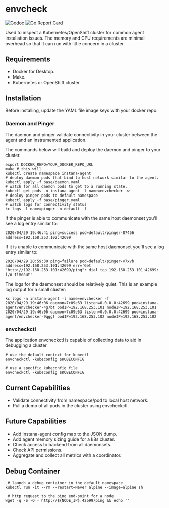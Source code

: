 envcheck
========

[![Godoc](https://godoc.org/github.com/instana/envcheck?status.svg)](https://godoc.org/github.com/instana/envcheck) [![Go Report Card](https://goreportcard.com/badge/github.com/instana/envcheck)](https://goreportcard.com/report/github.com/instana/envcheck)

Used to inspect a Kubernetes/OpenShift cluster for common agent
 installation issues. The memory and CPU requirements are minimal overhead
 so that it can run with little concern in a cluster.

Requirements
------------

- Docker for Desktop.
- Make.
- Kubernetes or OpenShift cluster.

Installation
------------

Before installing, update the YAML file image keys with your docker repo.

### Daemon and Pinger

The daemon and pinger validate connectivity in your cluster between the agent and an instrumented application.

The commands below will build and deploy the daemon and pinger to your cluster.

```shell
export DOCKER_REPO=YOUR_DOCKER_REPO_URL
make # this will 
kubectl create namespace instana-agent
# deploy daemon pods that bind to host network similar to the agent.
kubectl apply -f base/daemon.yaml
# watch for all daemon pods to get to a running state.
kubectl get pods -n instana-agent -l name=envchecker -w
# deploy pinger pods to default namespace
kubectl apply -f base/pinger.yaml
# watch logs for connectivity status
kc logs -l name=pinger -n default -f
```

If the pinger is able to communicate with the same host daemonset you'll see
a log entry similar to:
```
2020/04/29 19:46:41 ping=success pod=default/pinger-87466 address=192.168.253.102:42699
```

If it is unable to communicate with the same host daemonset you'll see a log
entry similar to:

```
2020/04/29 20:59:30 ping=failure pod=default/pinger-v7xvb address=192.168.253.101:42699 err='Get "http://192.168.253.101:42699/ping": dial tcp 192.168.253.101:42699: i/o timeout'
```

The logs for the daemonset should be relatively quiet. This is an example log
output for a small cluster:
```
kc logs -n instana-agent -l name=envchecker -f
2020/04/29 19:46:06 daemon=7c09e63 listen=0.0.0.0:42699 pod=instana-agent/envchecker-4g7bt podIP=192.168.253.101 nodeIP=192.168.253.101
2020/04/29 19:46:06 daemon=7c09e63 listen=0.0.0.0:42699 pod=instana-agent/envchecker-9qggf podIP=192.168.253.102 nodeIP=192.168.253.102
```

### envcheckctl

The application envcheckctl is capable of collecting data to aid in debugging a cluster.

```shell
# use the default context for kubectl
envcheckctl -kubeconfig $KUBECONFIG

# use a specific kubeconfig file
envcheckctl -kubeconfig $KUBECONFIG
```

Current Capabilities
--------------------

 * Validate connectivity from namespace/pod to local host network.
 * Pull a dump of all pods in the cluster using envcheckctl.

Future Capabilities
-------------------

 * Add instana-agent config map to the JSON dump.
 * Add agent memory sizing guide for a k8s cluster.
 * Check access to backend from all daemonsets.
 * Check API permissions.
 * Aggregate and collect all metrics with a coordinator.

Debug Container
---------------

```shell
 # launch a debug container in the default namespace
kubectl run -it --rm --restart=Never alpine --image=alpine sh

 # http request to the ping end-point for a node
wget -q -S -O - http://${NODE_IP}:42699/ping && echo ''
```

